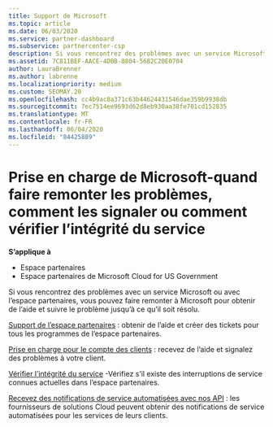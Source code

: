 ```yaml
---
title: Support de Microsoft
ms.topic: article
ms.date: 06/03/2020
ms.service: partner-dashboard
ms.subservice: partnercenter-csp
description: Si vous rencontrez des problèmes avec un service Microsoft ou avec l’Espace partenaires, vous pouvez demander de l’aide à Microsoft et suivre l’incident jusqu’à sa résolution.
ms.assetid: 7C811BEF-AACE-4DBB-8804-5682C20E0704
author: LauraBrenner
ms.author: labrenne
ms.localizationpriority: medium
ms.custom: SEOMAY.20
ms.openlocfilehash: cc4b9ac8a371c63b44624431546dae359b9938db
ms.sourcegitcommit: 7ec7514ee9693d62d8eb930aa38fe701cd152835
ms.translationtype: MT
ms.contentlocale: fr-FR
ms.lasthandoff: 06/04/2020
ms.locfileid: "84425889"
---
```

# <a name="support-from-microsoft---when-to-escalate-issues-how-to-report-them-or-how-to-check-service-health"></a>Prise en charge de Microsoft-quand faire remonter les problèmes, comment les signaler ou comment vérifier l’intégrité du service

**S’applique à**

- Espace partenaires
- Espace partenaires de Microsoft Cloud for US Government

Si vous rencontrez des problèmes avec un service Microsoft ou avec l’espace partenaires, vous pouvez faire remonter à Microsoft pour obtenir de l’aide et suivre le problème jusqu’à ce qu’il soit résolu.

[Support de l’espace partenaires](report-problems-with-partner-center.md) : obtenir de l’aide et créer des tickets pour tous les programmes de l’espace partenaires.

[Prise en charge pour le compte des clients](report-problems-on-behalf-of-a-customer.md) : recevez de l’aide et signalez des problèmes à votre client.

[Vérifier l’intégrité du service](check-service-health.md) -Vérifiez s’il existe des interruptions de service connues actuelles dans l’espace partenaires.

[Recevez des notifications de service automatisées avec nos API](get-automated-service-notifications-with-our-apis.md) : les fournisseurs de solutions Cloud peuvent obtenir des notifications de service automatisées pour les services de leurs clients.


 

 



